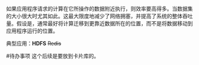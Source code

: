 如果应用程序请求的计算在它所操作的数据附近执行，则效率要高得多。当数据集的大小很大时尤其如此。这最大限度地减少了网络拥塞，并提高了系统的整体吞吐量。假设是，通常最好将计算迁移到更靠近数据所在的位置，而不是将数据移动到应用程序运行的位置。

典型应用：**HDFS** ~~Redis~~

#待办事项 这个后续是要放到卡片库的。